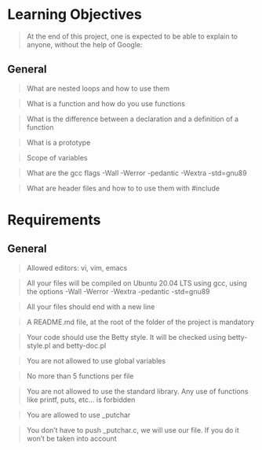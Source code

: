# Learning Objectives

> At the end of this project, one is expected to be able to explain to anyone, without the help of Google:



## General

> What are nested loops and how to use them

> What is a function and how do you use functions

> What is the difference between a declaration and a definition of a function

> What is a prototype

> Scope of variables

> What are the gcc flags -Wall -Werror -pedantic -Wextra -std=gnu89

> What are header files and how to to use them with #include



# Requirements

## General

> Allowed editors: vi, vim, emacs

> All your files will be compiled on Ubuntu 20.04 LTS using gcc, using the options -Wall -Werror -Wextra -pedantic -std=gnu89

> All your files should end with a new line

> A README.md file, at the root of the folder of the project is mandatory

> Your code should use the Betty style. It will be checked using betty-style.pl and betty-doc.pl

> You are not allowed to use global variables

> No more than 5 functions per file

> You are not allowed to use the standard library. Any use of functions like printf, puts, etc… is forbidden

> You are allowed to use _putchar

> You don’t have to push _putchar.c, we will use our file. If you do it won’t be taken into account


